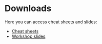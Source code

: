 # Downloads

Here you can access cheat sheets and slides:

* [Cheat sheets](https://meirian.gitbook.io/latex/resources/downloads/cheat)
* [Workshop slides](https://meirian.gitbook.io/latex/resources/downloads/slides)

